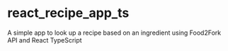 # react_recipe_app_ts
A simple app to look up a recipe based on an ingredient using Food2Fork API and React TypeScript
